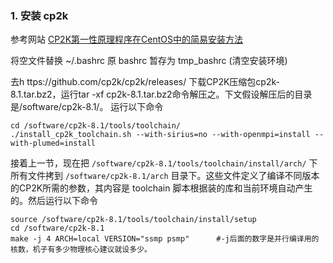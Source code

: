 ### 1. 安装 cp2k

参考网站 [CP2K第一性原理程序在CentOS中的简易安装方法](http://sobereva.com/586)

将空文件替换 ~/.bashrc 原 bashrc 暂存为 tmp_bashrc (清空安装环境)

去h ttps://github.com/cp2k/cp2k/releases/ 下载CP2K压缩包cp2k-8.1.tar.bz2，运行tar -xf cp2k-8.1.tar.bz2命令解压之。下文假设解压后的目录是/software/cp2k-8.1/。
运行以下命令
```
cd /software/cp2k-8.1/tools/toolchain/
./install_cp2k_toolchain.sh --with-sirius=no --with-openmpi=install --with-plumed=install
```
接着上一节，现在把 `/software/cp2k-8.1/tools/toolchain/install/arch/` 下所有文件拷到 `/software/cp2k-8.1/arch` 目录下。这些文件定义了编译不同版本的CP2K所需的参数，其内容是 toolchain 脚本根据装的库和当前环境自动产生的。然后运行以下命令
```
source /software/cp2k-8.1/tools/toolchain/install/setup
cd /software/cp2k-8.1
make -j 4 ARCH=local VERSION="ssmp psmp"      #-j后面的数字是并行编译用的核数，机子有多少物理核心建议就设多少。
```
